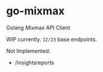 # go-mixmax
Golang Mixmax API Client

WIP currently. `12/23` base endpoints.

Not Implemented:
* /insightsreports
